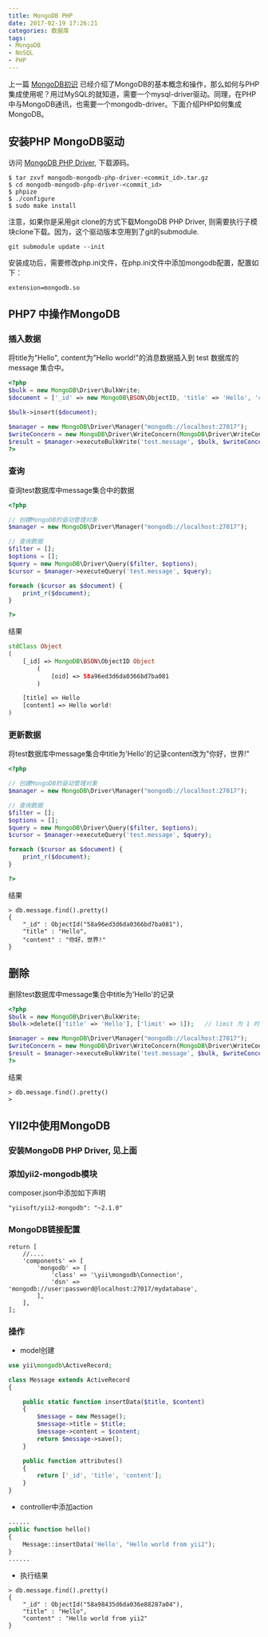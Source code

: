 ```yaml
---
title: MongoDB PHP
date: 2017-02-19 17:26:21
categories: 数据库
tags:
- MongoDB
- NoSQL
- PHP
---
```


上一篇 [MongoDB初识](http://victor87.coding.me/2017/02/16/MongoDB%E5%88%9D%E8%AF%86/) 已经介绍了MongoDB的基本概念和操作，那么如何与PHP集成使用呢？用过MySQL的就知道，需要一个mysql-driver驱动。同理，在PHP中与MongoDB通讯，也需要一个mongodb-driver。下面介绍PHP如何集成MongoDB。

## 安装PHP MongoDB驱动

访问 [MongoDB PHP Driver](https://github.com/mongodb/mongo-php-driver), 下载源码。

~~~Shell
$ tar zxvf mongodb-mongodb-php-driver-<commit_id>.tar.gz
$ cd mongodb-mongodb-php-driver-<commit_id>
$ phpize
$ ./configure
$ sudo make install
~~~

注意，如果你是采用git clone的方式下载MongoDB PHP Driver, 则需要执行子模块clone下载。因为，这个驱动版本空用到了git的submodule.

~~~Shell
git submodule update --init
~~~

安装成功后，需要修改php.ini文件，在php.ini文件中添加mongodb配置，配置如下：

~~~Shell
extension=mongodb.so
~~~

## PHP7 中操作MongoDB

### 插入数据

将title为"Hello", content为"Hello world!"的消息数据插入到 test 数据库的 message 集合中。

~~~PHP
<?php
$bulk = new MongoDB\Driver\BulkWrite;
$document = ['_id' => new MongoDB\BSON\ObjectID, 'title' => 'Hello', 'content' => 'Hello world!'];

$bulk->insert($document);

$manager = new MongoDB\Driver\Manager("mongodb://localhost:27017");
$writeConcern = new MongoDB\Driver\WriteConcern(MongoDB\Driver\WriteConcern::MAJORITY, 1000);
$result = $manager->executeBulkWrite('test.message', $bulk, $writeConcern);
?>
~~~

### 查询

查询test数据库中message集合中的数据

~~~PHP
<?php

// 创建MongoDB的驱动管理对象
$manager = new MongoDB\Driver\Manager("mongodb://localhost:27017");

// 查询数据
$filter = [];
$options = [];
$query = new MongoDB\Driver\Query($filter, $options);
$cursor = $manager->executeQuery('test.message', $query);

foreach ($cursor as $document) {
    print_r($document);
}

?>
~~~

结果

~~~PHP
stdClass Object
(
    [_id] => MongoDB\BSON\ObjectID Object
        (
            [oid] => 58a96ed3d6da0366bd7ba081
        )

    [title] => Hello
    [content] => Hello world!
)
~~~

### 更新数据

将test数据库中message集合中title为'Hello'的记录content改为"你好，世界!"

~~~PHP
<?php

// 创建MongoDB的驱动管理对象
$manager = new MongoDB\Driver\Manager("mongodb://localhost:27017");

// 查询数据
$filter = [];
$options = [];
$query = new MongoDB\Driver\Query($filter, $options);
$cursor = $manager->executeQuery('test.message', $query);

foreach ($cursor as $document) {
    print_r($document);
}

?>
~~~

结果

~~~Shell
> db.message.find().pretty()
{
	"_id" : ObjectId("58a96ed3d6da0366bd7ba081"),
	"title" : "Hello",
	"content" : "你好，世界!"
}
~~~

## 删除

删除test数据库中message集合中title为'Hello'的记录

~~~PHP
<?php
$bulk = new MongoDB\Driver\BulkWrite;
$bulk->delete(['title' => 'Hello'], ['limit' => 1]);   // limit 为 1 时，删除第一条匹配数据; limit 为 0 时，删除所有匹配数据

$manager = new MongoDB\Driver\Manager("mongodb://localhost:27017");
$writeConcern = new MongoDB\Driver\WriteConcern(MongoDB\Driver\WriteConcern::MAJORITY, 1000);
$result = $manager->executeBulkWrite('test.message', $bulk, $writeConcern);
?>
~~~

结果

~~~Shell
> db.message.find().pretty()
>
~~~

## YII2中使用MongoDB

### 安装MongoDB PHP Driver, 见上面
### 添加yii2-mongodb模块

composer.json中添加如下声明

~~~
"yiisoft/yii2-mongodb": "~2.1.0"
~~~

### MongoDB链接配置

~~~
return [
    //....
    'components' => [
        'mongodb' => [
            'class' => '\yii\mongodb\Connection',
            'dsn' => 'mongodb://user:password@localhost:27017/mydatabase',
        ],
    ],
];
~~~

### 操作

- model创建

~~~PHP
use yii\mongodb\ActiveRecord;

class Message extends ActiveRecord
{

    public static function insertData($title, $content)
    {
        $message = new Message();
        $message->title = $title;
        $message->content = $content;
        return $message->save();
    }

    public function attributes()
    {
        return ['_id', 'title', 'content'];
    }
}
~~~

- controller中添加action

~~~PHP
......
public function hello()
{
    Message::insertData('Hello', "Hello world from yii2");
}
......
~~~

- 执行结果

~~~Shell
> db.message.find().pretty()
{
	"_id" : ObjectId("58a98435d6da036e88287a04"),
	"title" : "Hello",
	"content" : "Hello world from yii2"
}
~~~